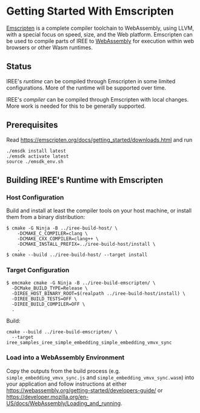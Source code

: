 # Getting Started With Emscripten

[Emscripten](https://emscripten.org/index.html) is a complete compiler
toolchain to WebAssembly, using LLVM, with a special focus on speed, size, and
the Web platform. Emscripten can be used to compile parts of IREE to
[WebAssembly](https://webassembly.org/) for execution within web browsers or
other Wasm runtimes.

## Status

IREE's _runtime_ can be compiled through Emscripten in some limited
configurations. More of the runtime will be supported over time.

IREE's _compiler_ can be compiled through Emscripten with local changes. More
work is needed for this to be generally supported.

## Prerequisites

Read https://emscripten.org/docs/getting_started/downloads.html and run

```
./emsdk install latest
./emsdk activate latest
source ./emsdk_env.sh
```

## Building IREE's Runtime with Emscripten

### Host Configuration

Build and install at least the compiler tools on your host machine, or install
them from a binary distribution:

```shell
$ cmake -G Ninja -B ../iree-build-host/ \
    -DCMAKE_C_COMPILER=clang \
    -DCMAKE_CXX_COMPILER=clang++ \
    -DCMAKE_INSTALL_PREFIX=../iree-build-host/install \
    .
$ cmake --build ../iree-build-host/ --target install
```

### Target Configuration

```shell
$ emcmake cmake -G Ninja -B ../iree-build-emscripten/ \
  -DCMake_BUILD_TYPE=Release \
  -DIREE_HOST_BINARY_ROOT=$(realpath ../iree-build-host/install) \
  -DIREE_BUILD_TESTS=OFF \
  -DIREE_BUILD_COMPILER=OFF \
  .
```

Build:

```
cmake --build ../iree-build-emscripten/ \
  --target iree_samples_iree_simple_embedding_simple_embedding_vmvx_sync
```

### Load into a WebAssembly Environment

Copy the outputs from the build process (e.g. `simple_embedding_vmvx_sync.js`
and `simple_embedding_vmvx_sync.wasm`) into your application and follow
instructions at either https://webassembly.org/getting-started/developers-guide/
or https://developer.mozilla.org/en-US/docs/WebAssembly/Loading_and_running.

